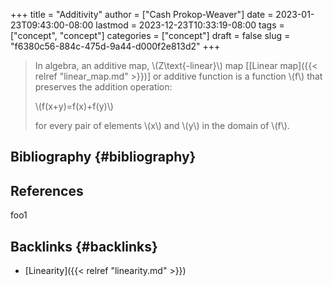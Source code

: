 +++
title = "Additivity"
author = ["Cash Prokop-Weaver"]
date = 2023-01-23T09:43:00-08:00
lastmod = 2023-12-23T10:33:19-08:00
tags = ["concept", "concept"]
categories = ["concept"]
draft = false
slug = "f6380c56-884c-475d-9a44-d000f2e813d2"
+++

> In algebra, an additive map, \\(Z\text{-linear}\\) map [[Linear map]({{< relref "linear_map.md" >}})] or additive function is a function \\(f\\) that preserves the addition operation:
>
> \\(f(x+y)=f(x)+f(y)\\)
>
> for every pair of elements \\(x\\) and \\(y\\) in the domain of \\(f\\).


## Bibliography {#bibliography}

## References

<style>.csl-entry{text-indent: -1.5em; margin-left: 1.5em;}</style><div class="csl-bib-body">
</div>

foo1


## Backlinks {#backlinks}

-   [Linearity]({{< relref "linearity.md" >}})
